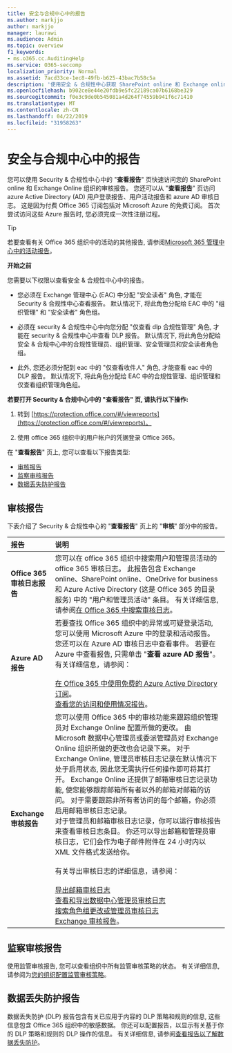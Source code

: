 ```yaml
---
title: 安全与合规中心中的报告
ms.author: markjjo
author: markjjo
manager: laurawi
ms.audience: Admin
ms.topic: overview
f1_keywords:
- ms.o365.cc.AuditingHelp
ms.service: O365-seccomp
localization_priority: Normal
ms.assetid: 7acd33ce-1ec8-49fb-b625-43bac7b58c5a
description: '使用安全 & 合规性中心获取 SharePoint online 和 Exchange online 组织的各种报告, 以及 Azure Active Directory 报告。  '
ms.openlocfilehash: b902ce8e44e20fdb9e5fc22189ca07b6168be329
ms.sourcegitcommit: f0e3c9de0b545081a4d264f74559b941f6c71410
ms.translationtype: MT
ms.contentlocale: zh-CN
ms.lasthandoff: 04/22/2019
ms.locfileid: "31958263"
---
```

# <a name="reports-in-the-security--compliance-center"></a>安全与合规中心中的报告

您可以使用 Security & 合规性中心中的 "**查看报告**" 页快速访问您的 SharePoint online 和 Exchange Online 组织的审核报告。 您还可以从 "**查看报告**" 页访问 azure Active Directory (AD) 用户登录报告、用户活动报告和 azure AD 审核日志。 这是因为付费 Office 365 订阅包括对 Microsoft Azure 的免费订阅。 首次尝试访问这些 Azure 报告时, 您必须完成一次性注册过程。 
  
> [!TIP]
> 若要查看有关 Office 365 组织中的活动的其他报告, 请参阅[Microsoft 365 管理中心中的活动报告](https://support.office.com/article/0d6dfb17-8582-4172-a9a9-aed798150263)。 
  
 **开始之前**
  
您需要以下权限以查看安全 & 合规性中心中的报告。
  
- 您必须在 Exchange 管理中心 (EAC) 中分配 "安全读者" 角色, 才能在 Security & 合规性中心查看报告。 默认情况下, 将此角色分配给 EAC 中的 "组织管理" 和 "安全读者" 角色组。
    
- 必须在 security & 合规性中心中向您分配 "仅查看 dlp 合规性管理" 角色, 才能在 security & 合规性中心中查看 DLP 报告。 默认情况下, 将此角色分配给安全 & 合规中心中的合规性管理员、组织管理、安全管理员和安全读者角色组。

- 此外, 您还必须分配到 eac 中的 "仅查看收件人" 角色, 才能查看 eac 中的 DLP 报告。 默认情况下, 将此角色分配给 EAC 中的合规性管理、组织管理和仅查看组织管理角色组。
  
 **若要打开 Security & 合规中心中的 "查看报告" 页, 请执行以下操作:**
  
1. 转到 [https://protection.office.com/#/viewreports](https://protection.office.com/#/viewreports)。
    
2. 使用 office 365 组织中的用户帐户的凭据登录 Office 365。
    
在 "**查看报告**" 页上, 您可以查看以下报告类型: 
  
- [审核报告](#auditing-reports)
- [监察审核报告](#supervisory-review-report)
- [数据丢失防护报告](#data-loss-prevention-reports)
    
## <a name="auditing-reports"></a>审核报告

下表介绍了 Security & 合规性中心的 "**查看报告**" 页上的 "**审核**" 部分中的报告。 
  
|**报告**|**说明**|
|:-----|:-----|
|**Office 365 审核日志报告** <br/> |您可以在 office 365 组织中搜索用户和管理员活动的 office 365 审核日志。 此报告包含 Exchange online、SharePoint online、OneDrive for business 和 Azure Active Directory (这是 Office 365 的目录服务) 中的 "用户和管理员活动" 条目。 有关详细信息, 请参阅[在 Office 365 中搜索审核日志](search-the-audit-log-in-security-and-compliance.md)。  <br/> |
|**Azure AD 报告** <br/> |若要查找 Office 365 组织中的异常或可疑登录活动, 您可以使用 Microsoft Azure 中的登录和活动报告。 您还可以在 Azure AD 审核日志中查看事件。 若要在 Azure 中查看报告, 只需单击 "**查看 azure AD 报告**"。 有关详细信息，请参阅： <br/><br/>[在 Office 365 中使用免费的 Azure Active Directory 订阅](use-your-free-azure-ad-subscription-in-office-365.md)。 <br/> [查看您的访问和使用情况报告](http://go.microsoft.com/fwlink/p/?LinkId=506902)。  <br/> |
|**Exchange 审核报告** <br/> | 您可以使用 Office 365 中的审核功能来跟踪组织管理员对 Exchange Online 配置所做的更改。 由 Microsoft 数据中心管理员或委派管理员对 Exchange Online 组织所做的更改也会记录下来。 对于 Exchange Online, 管理员审核日志记录在默认情况下处于启用状态, 因此您无需执行任何操作即可将其打开。 Exchange Online 还提供了邮箱审核日志记录功能, 使您能够跟踪邮箱所有者以外的邮箱对邮箱的访问。 对于需要跟踪非所有者访问的每个邮箱，你必须启用邮箱审核日志记录。  <br/>  对于管理员和邮箱审核日志记录，你可以运行审核报告来查看审核日志条目。 你还可以导出邮箱和管理员审核日志，它们会作为电子邮件附件在 24 小时内以 XML 文件格式发送给你。 <br/><br/>有关导出审核日志的详细信息，请参阅：  <br/><br/> [导出邮箱审核日志](http://go.microsoft.com/fwlink/p/?LinkID=404104) <br/> [查看和导出数据中心管理员审核日志](http://go.microsoft.com/fwlink/p/?LinkId=404109) <br/> [搜索角色组更改或管理员审核日志](http://go.microsoft.com/fwlink/p/?LinkId=404105) <br/>   [Exchange 审核报告](http://go.microsoft.com/fwlink/p/?LinkID=395232)。  <br/> |
   
## <a name="supervisory-review-report"></a>监察审核报告

使用监管审核报告, 您可以查看组织中所有监管审核策略的状态。 有关详细信息, 请参阅为[您的组织配置监管审核策略](configure-supervision-policies.md)。
  
## <a name="data-loss-prevention-reports"></a>数据丢失防护报告

数据丢失防护 (DLP) 报告包含有关已应用于内容的 DLP 策略和规则的信息, 这些信息包含 Office 365 组织中的敏感数据。 你还可以配置报告，以显示有关基于你的 DLP 策略和规则的 DLP 操作的信息。 有关详细信息, 请参阅[查看报告以了解数据丢失防护](view-the-dlp-reports.md)。
